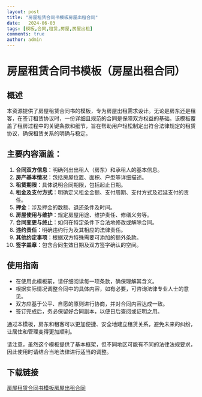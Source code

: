 ```yaml
---
layout: post
title: "房屋租赁合同书模板房屋出租合同"
date:   2024-06-03
tags: [模板,合同,租赁,房屋,房屋出租]
comments: true
author: admin
---
```

# 房屋租赁合同书模板（房屋出租合同）

## 概述

本资源提供了房屋租赁合同书的模板，专为房屋出租需求设计。无论是房东还是租客，在签订租赁协议时，一份详细且规范的合同是保障双方权益的基础。该模板覆盖了租房过程中的关键条款和细节，旨在帮助用户轻松制定出符合法律规定的租赁协议，确保租赁关系的明确与稳定。

## 主要内容涵盖：

1. **合同双方信息**：明确列出出租人（房东）和承租人的基本信息。
2. **房产基本情况**：包括房屋位置、面积、户型等详细描述。
3. **租赁期限**：具体说明合同期限，包括起止日期。
4. **租金及支付方式**：明确定义租金金额、支付周期、支付方式及迟延支付的责任。
5. **押金**：涉及押金的数额、退还条件及时间。
6. **房屋使用与维护**：规定房屋用途、维护责任、修缮义务等。
7. **合同变更与终止**：如何在特定条件下合法地修改或解除合同。
8. **违约责任**：明确违约行为及其相应的法律责任。
9. **其他约定事项**：根据双方特殊需要可添加的额外条款。
10. **签字盖章**：包含合同生效日期及双方签字确认的空间。

## 使用指南

- 在使用此模板前，请仔细阅读每一项条款，确保理解其含义。
- 根据实际情况调整合同中的具体内容，如有必要，可咨询法律专业人士的意见。
- 双方应基于公平、自愿的原则进行协商，并对合同内容达成一致。
- 签订完成后，务必保留好合同副本，以便日后查阅或证明之用。

通过本模板，房东和租客可以更加便捷、安全地建立租赁关系，避免未来的纠纷，让居住和管理变得更加顺利。

请注意，虽然这个模板提供了基本框架，但不同地区可能有不同的法律法规要求，因此使用时请结合当地法律进行适当的调整。

## 下载链接

[房屋租赁合同书模板房屋出租合同](https://pan.quark.cn/s/37110573e4e4)